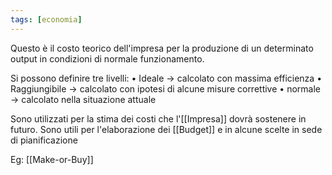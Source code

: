 ```yaml
---
tags: [economia]
---
```

Questo è il costo teorico dell'impresa per la produzione di un determinato output in condizioni di normale funzionamento.

Si possono definire tre livelli:
	• Ideale -> calcolato con massima efficienza
	• Raggiungibile -> calcolato con ipotesi di alcune misure correttive
	• normale -> calcolato nella situazione attuale

Sono utilizzati per la stima dei costi che l'[[Impresa]] dovrà sostenere in futuro.
Sono utili per l'elaborazione dei [[Budget]] e in alcune scelte in sede di pianificazione

Eg: [[Make-or-Buy]]
